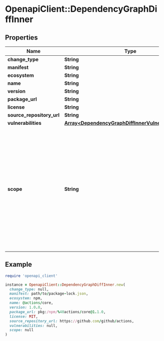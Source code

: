 # OpenapiClient::DependencyGraphDiffInner

## Properties

| Name | Type | Description | Notes |
| ---- | ---- | ----------- | ----- |
| **change_type** | **String** |  |  |
| **manifest** | **String** |  |  |
| **ecosystem** | **String** |  |  |
| **name** | **String** |  |  |
| **version** | **String** |  |  |
| **package_url** | **String** |  |  |
| **license** | **String** |  |  |
| **source_repository_url** | **String** |  |  |
| **vulnerabilities** | [**Array&lt;DependencyGraphDiffInnerVulnerabilitiesInner&gt;**](DependencyGraphDiffInnerVulnerabilitiesInner.md) |  |  |
| **scope** | **String** | Where the dependency is utilized. &#x60;development&#x60; means that the dependency is only utilized in the development environment. &#x60;runtime&#x60; means that the dependency is utilized at runtime and in the development environment. |  |

## Example

```ruby
require 'openapi_client'

instance = OpenapiClient::DependencyGraphDiffInner.new(
  change_type: null,
  manifest: path/to/package-lock.json,
  ecosystem: npm,
  name: @actions/core,
  version: 1.0.0,
  package_url: pkg:/npm/%40actions/core@1.1.0,
  license: MIT,
  source_repository_url: https://github.com/github/actions,
  vulnerabilities: null,
  scope: null
)
```

